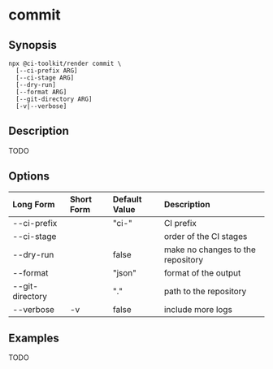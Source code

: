 # commit

## Synopsis

```shell
npx @ci-toolkit/render commit \ 
  [--ci-prefix ARG] 
  [--ci-stage ARG]
  [--dry-run] 
  [--format ARG] 
  [--git-directory ARG]
  [-v|--verbose]
```

## Description

TODO

## Options

| Long Form         | Short Form | Default Value | Description |
| :---              | :---       | :---          | :--- |
| --ci-prefix       | <NONE>     | "ci-"         | CI prefix |
| --ci-stage        | <NONE>     | <NONE>        | order of the CI stages | 
| --dry-run         | <NONE>     | false         | make no changes to the repository | 
| --format          | <NONE>     | "json"        | format of the output |
| --git-directory   | <NONE>     | "."           | path to the repository | 
| --verbose         | -v         | false         | include more logs | 

## Examples

TODO
